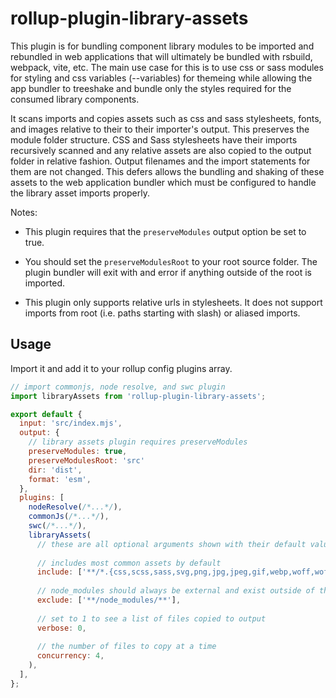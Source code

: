 # rollup-plugin-library-assets

This plugin is for bundling component library modules to be imported and rebundled in web applications that will ultimately be bundled with rsbuild, webpack, vite, etc.  The main use case for this is to use css or sass modules for styling and css variables (--variables) for themeing while allowing the app bundler to treeshake and bundle only the styles required for the consumed library components.

It scans imports and copies assets such as css and sass stylesheets, fonts, and images relative to their to their importer's output.  This preserves the module folder structure.  CSS and Sass stylesheets have their imports recursively scanned and any relative assets are also copied to the output folder in relative fashion.  Output filenames and the import statements for them are not changed.  This defers allows the bundling and shaking of these assets to the web application bundler which must be configured to handle the library asset imports properly.

Notes:
* This plugin requires that the `preserveModules` output option be set to true.

* You should set the `preserveModulesRoot` to your root source folder.  The plugin bundler will exit with and error if anything outside of the root is imported.

* This plugin only supports relative urls in stylesheets.  It does not support imports from root (i.e. paths starting with slash) or aliased imports.

## Usage

Import it and add it to your rollup config plugins array.

```javascript
// import commonjs, node resolve, and swc plugin
import libraryAssets from 'rollup-plugin-library-assets';

export default {
  input: 'src/index.mjs',
  output: {
    // library assets plugin requires preserveModules
    preserveModules: true,
    preserveModulesRoot: 'src'
    dir: 'dist',
    format: 'esm',
  },
  plugins: [
    nodeResolve(/*...*/),
    commonJs(/*...*/),
    swc(/*...*/),
    libraryAssets(
      // these are all optional arguments shown with their default values
      
      // includes most common assets by default
      include: ['**/*.{css,scss,sass,svg,png,jpg,jpeg,gif,webp,woff,woff2,eot,ttf}'],
      
      // node_modules should always be external and exist outside of the module's root
      exclude: ['**/node_modules/**'],
      
      // set to 1 to see a list of files copied to output
      verbose: 0,
      
      // the number of files to copy at a time
      concurrency: 4,
    ),
  ],
};
```
